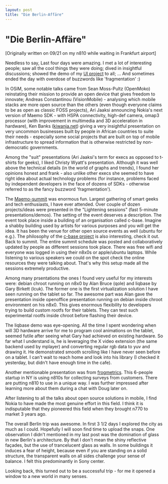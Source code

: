 ```yaml
---
layout: post
title: "Die Berlin-Affäre"
---
```

"Die Berlin-Affäre"
===
\[Originally written on 09/21 on my n810 while waiting in Frankfurt airport\]  
  
Needless to say, Last four days were amazing. I met a lot of interesting people; saw all the cool things they were doing; dived in insightful discussions; showed the demo of my [UI project][0] to all; ... And sometimes ended the day with overdose of buzzwords like 'fragmentation' :)  
  
In OSiM, some notable talks came from Sean Moss-Pultz (OpenMoko) reinstating their mission to provide an open device that gives freedom to innovate; Andreas Constantinou (VisionMobile) - analysing which mobile stacks are more open source than the others (even though everyone claims to be as open as classic FOSS projects), Ari Jaaksi announcing Nokia's next version of Maemo SDK - with HSPA connectivity, high-def camera, omap3 processor (with improvement in multimedia and 3D acceleration in hardware), Ken Banks ([kiwanja.net][1]) giving a very insightful presentation on very uncommon businesses built by people in African countries to suite their needs - especially some social projects that are built on top of mobile infrastructure to spread information that is otherwise restricted by non-democratic governments.  
  
Among the "suit" presentations (Ari Jaaksi's term for execs as opposed to t-shirts for geeks), I liked Christy Wyatt's presentation. Although it was well above the technical details (in the world of graphs and trends), I found her opinions honest and frank - also unlike other execs she seemed to have right idea about actual technology problems (for instance, problems faced by independent developers in the face of dozens of SDKs - otherwise referred to as the fancy buzzword 'fragmentation').  
  
The [Maemo-summit][2] was enormous fun. Largest gathering of smart geeks and tech enthusiasts, I have ever attended. Over couple of dozen projects/ideas were presented in the "Lightening sessions" (fast 5-minute presentations/demos). The setting of the event deserves a description. The event took place inside a building of an organisation called c-base. Imagine a shabby building used by artists for various purposes and you will get the idea. It has been the venue for other open source events as well (ubuntu for e.g.). The philosophy of the [c-base project][3] is also interesting, check it out. Back to summit. The entire summit schedule was posted and collaboratively updated by people as different sessions took place. There was free wifi and everyone was logged in using their n8x0s or apple/ubuntu laptops. While listening to various speakers we could on the spot check the online resources they were talking about. That's why this setup made all the sessions extremely productive.  
  
Among many prsentations the ones I found very useful for my interests were: debian chroot running on n8x0 by Alan Bruce (qole) and liqbase by Gary Birkett (lcuk). The former one is the first virtualization solution I have seen running on the tablet so far. The awesome part was Alan gave the presentation inside openoffice presentation running on debian inside chroot environment on his n8x0\. This gives enormous flexibility to developers trying to build custom rootfs for their tablets. They can test such experimental rootfs inside chroot before flashing their device.  
  
The liqbase demo was eye-opening. All the time I spent wondering when will 3D hardware arrive for me to program cool animations on the tablet, seemed futile after seeing what Gary had achieved on existing hardware. So far what I understand is, he is leveraging the X video extension (the same backend used by mplayer) and converting regular rgb data to yuv and drawing it. He demonstrated smooth scrolling like I have never seen before on a tablet. I can't wait to reach home and look into his library (I checked it yesterday, but didn't have enough time in the cafe).  
  
Another mentionable presentation was from [frogmetrics][4]. This 6-people startup in NY is using n810s for collecting surveys from customers. There are putting n810 to use in a unique way. I was further impressed after learning more about them during a chat with Doug later on.  
  
After listening to all the talks about open source solutions in mobile, I find Nokia to have made the most genuine effort in this field. I think it is indisputable that they pioneered this field when they brought n770 to market 3 years ago.  
  
The overall Berlin trip was awesome. In first 3 1/2 days I explored the city as much as I could. Hopefully I will soon find time to upload the snaps. One observation I didn't mentioned in my last post was the domination of glass in new Berlin's architecture. By that I don't mean the shiny reflective façades, but the use of trancelucent glass as walls. In some buildings it induces a fear of height, because even if you are standing on a solid structure, the transparent walls on all sides challenge your sense of balance. I felt this predominantly in Sony center.  
  
Looking back, this turned out to be a successful trip - for me it opened a window to a new world in many senses.  
  
  
  


[0]: http://jyro.blogspot.com/2008/09/inkface-svg-based-gui-design.html
[1]: http://kiwanja.net/
[2]: https://wiki.maemo.org/Maemo_Summit_2008
[3]: http://c-base.org/
[4]: http://frogmetrics.com/
